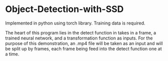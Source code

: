# Object-Detection-with-SSD

Implemented in python using torch library.  Training data is required.

The heart of this program lies in the detect function in  takes in a frame, a trained neural network, and a transformation function as inputs.  For the purpose of this demonstration, an .mp4 file will be taken as an input and will be split up by frames, each frame being feed into the detect function one at a time.  
